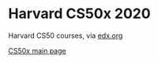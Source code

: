 # Harvard CS50x 2020

Harvard CS50 courses, via [edx.org](https://www.edx.org/)

[CS50x main page](https://cs50.harvard.edu/x/2020/)